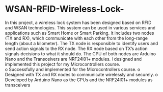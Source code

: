 # WSAN-RFID-Wireless-Lock-
In this project, a wireless lock system has been designed based on RFID and WSAN technologies. This system can be used in various services and applications such as Smart Home or Smart Parking. It includes two nodes (TX and RX), which communicate with each other from the long-range length (about a kilometer). The TX node is responsible to identify users and send action signals to the RX node. The RX node based on TX’s action signals decisions to what it should do. The CPU of both nodes are Arduino Nano and the Transceivers are NRF24l01+ modules. I designed and implemented this project for my Microcontrollers course.    
o	Successfully and implemented for the Microcontrollers course.
o	Designed with TX and RX nodes to communicate wirelessly and securely.
o	Developed by Arduino Nano as the CPUs and the NRF24l01+ modules as transceivers
